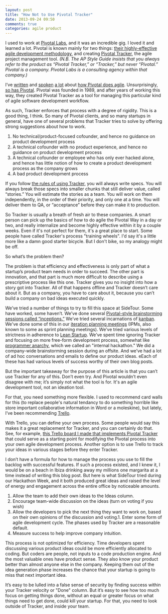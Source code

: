 ```yaml
---
layout: post
title: "How Not to Use Pivotal Tracker"
date: 2013-09-24 09:50
comments: true
categories: agile product
---
```

I used to work at [Pivotal Labs](http://www.pivotallabs.com), and it was an incredible gig. I loved it and learned a lot. Pivotal is known mainly for two things: [their highly-effective agile development methodology](http://www.fourhourworkweek.com/blog/2011/06/07/whats-your-start-up-bus-count-7-myths-of-entrepreneurship-and-programming/), and creating [Pivotal Tracker](http://www.pivotaltracker.com), the agile project management tool. *(N.B. The AP Style Guide insists that you always refer to the product as “Pivotal Tracker,” or “Tracker,” but never “Pivotal.” Pivotal is a company. Pivotal Labs is a consulting agency within that company.)*

I’ve [written](http://www.quora.com/Ruby-on-Rails/Whats-an-efficient-web-app-development-process/answer/Lee-Edwards?__snids__=186146892&__nsrc__=1) and [spoken](https://speakerdeck.com/ledwards/bringing-the-pivotal-process-to-an-early-startup) [a lot](http://dev.sidetour.com/post/25368076497/how-project-management-works-at-sidetour) about [how Pivotal does agile](http://www.quora.com/What-is-the-difference-between-Pivotal-Labs-and-an-outsourcing-firm). Unsurprisingly, [so has Pivotal](http://vimeo.com/52923973). Pivotal was founded in 1989, and after years of working this way, they created Pivotal Tracker as a tool for managing this particular kind of agile software development workflow.

As such, Tracker enforces that process with a degree of rigidity. This is a good thing, I think. So many of Pivotal clients, and so many startups in general, have one of several problems that Tracker tries to solve by offering strong suggestions about how to work.

1. No technical/product-focused cofounder, and hence no guidance on product development process
1. A technical cofounder with no product experience, and hence no guidance on product development process
1. A technical cofounder or employee who has only ever hacked alone, and hence has little notion of how to create a product development process as the company grows
1. A bad product development process

If you follow [the rules of using Tracker](http://www.youtube.com/watch?v=bzCZysm5lG8), you will always write specs. You will always break those specs into smaller chunks that still deliver value, called “stories.” You will estimate the stories as a team. You will work on them independently, in the order of their priority, and only one at a time. You will deliver them to QA, or “acceptance” before they can make it to production.

So Tracker is usually a breath of fresh air to these companies. A smart person can pick up the basics of how to do agile the Pivotal Way in a day or two, and really internalize and become highly effective within it by a couple weeks. Even if it's not perfect for them, it's a great place to start. Some people have called Tracker's process "training wheels". I'd say it's a little more like a damn good starter bicycle. But I don't bike, so my analogy might be off.

So what’s the problem then?

The problem is that efficiency and effectiveness is only part of what a startup’s product team needs in order to succeed. The other part is innovation, and that part is much more difficult to describe using a prescriptive process like this one. Tracker gives you no insight into how a story got into Tracker. All of that happens offline and Tracker doesn’t care about it. But as a company, you have to care about it, because you can’t build a company on bad ideas executed quickly.

We’ve tried a number of things to try to fill this space at SideTour. Some have worked, some haven’t. We’ve done several [Pivotal-style brainstorming sessions called “inceptions.”](http://pivotallabs.com/agile-inception_knowing-what-to-build-and-where-to-start/) We’ve tried several incarnations of [kanban](http://www.forbes.com/sites/stevedenning/2011/06/27/lean-startups-pt-4-using-kanban-to-validate-innovation/). We've done some of this in our [iteration planning meetings](http://pivotallabs.com/running-an-ipm/) (IPMs, also known to some as sprint planning meetings). We’ve tried various levels of strictness in adherence to [Lean Startup](http://theleanstartup.com/). We’ve spent time ignoring Tracker and focusing on more free-form development process, somewhat like [programmer anarchy](http://martinjeeblog.wordpress.com/2012/11/20/what-is-programmer-anarchy-and-does-it-have-a-future/), which we called an "internal hackathon." We did a company-wide brainstorming session during an offsite. And we’ve had a lot of ad hoc conversations and emails to define our product ideas. eEach of these has had various levels of success worthy of their own blog posts.

But the important takeaway for the purpose of this article is that you can’t use Tracker for any of this. Don’t even try. And Pivotal wouldn’t even disagree with me; it’s simply not what the tool is for. It's an agile development tool, not an ideation tool.

For that, you need something more flexible. I used to recommend card walls for this (to replace people's natural tendancy to do something horrible like store important collaborative information in Word or a moleskine), but lately, I’ve been recommending [Trello](http://www.trello.com).

With Trello, you can define your own process. Some people would say this makes it a great replacement for Tracker, and you can certainly do that. See, for example, [this Trello board I made that implements Pivotal Tracker](https://trello.com/b/m1v3aMZS/pivotal-tracker-implemented-in-pure-trello) that could serve as a starting point for modifying the Pivotal process into your own agile development process. Another option is to use Trello to track your ideas in various stages before they enter Tracker.

I don’t have a formula for how to manage the process you use to fill the backlog with successful features. If such a process existed, and I knew it, I would be on a beach in Ibiza drinking away my millions one margarita at a time instead of writing this blog post. But here is what SideTour tried during our Hackathon Week, and it both produced great ideas and raised the level of energy and engagement across the entire office by noticeable amounts.

1. Allow the team to add their own ideas to the Ideas column.
1. Encourage team-wide discussion on the ideas (turn on voting if you wish)
1. Allow the developers to pick the next thing they want to work on, based on their own opinions of the discussion and voting.1. Enter some form of agile development cycle. The phases used by Tracker are a reasonable default.
1. Measure success to help improve company intuition.

This process is not optimized for efficiency. Time developers spent discussing various product ideas could be more efficiently allocated to coding. But coders are people, not inputs to a code production engine. And the most valuable ones have product sense. They also know your product better than almost anyone else in the company. Keeping them out of the idea generation phase increases the chance that your startup is going to miss that next important idea.

It’s easy to be lulled into a false sense of security by finding success within your Tracker velocity or "Done" column. But it’s easy to see how too much focus on getting things done, without an equal or greater focus on what things need to get done, could kill your startup. For that, you need to look outside of Tracker, and inside your team.
